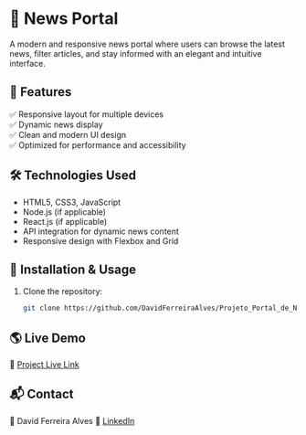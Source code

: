 # 📰 News Portal

A modern and responsive news portal where users can browse the latest news, filter articles, and stay informed with an elegant and intuitive interface.

## 🚀 Features

✅ Responsive layout for multiple devices  
✅ Dynamic news display  
✅ Clean and modern UI design  
✅ Optimized for performance and accessibility  

## 🛠️ Technologies Used

- HTML5, CSS3, JavaScript  
- Node.js (if applicable)  
- React.js (if applicable)  
- API integration for dynamic news content  
- Responsive design with Flexbox and Grid  

## 📂 Installation & Usage

1. Clone the repository:  
   ```bash
   git clone https://github.com/DavidFerreiraAlves/Projeto_Portal_de_Noticias.git

## 🌎 Live Demo
🔗 [Project Live Link](https://davidferreiraalves.github.io/Projeto_Portal_de_Noticias/)

## 📬 Contact
🔹 David Ferreira Alves
🔗 [LinkedIn](https://www.linkedin.com/in/david-ferreira-alves-4721aa344/)
